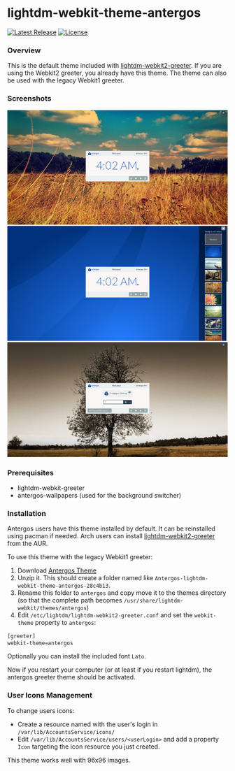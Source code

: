 # lightdm-webkit-theme-antergos
[![Latest Release](https://img.shields.io/github/release/Antergos/lightdm-webkit2-greeter.svg)](https://github.com/Antergos/lightdm-webkit-theme-antergos/releases/tag/2.3.0) [![License](https://img.shields.io/badge/license-GPLv3-blue.svg)](https://github.com/Antergos/lightdm-webkit2-greeter/blob/master/LICENSE)


### Overview

This is the default theme included with [lightdm-webkit2-greeter](http://github.com/Antergos/lightdm-webkit2-greeter). If you are using the Webkit2 greeter, you already have this theme. The theme can also be used with the legacy Webkit1 greeter.

### Screenshots
<img src="img/screenshot1.jpg" alt="screenshot1" />
<img src="img/screenshot2.jpg" alt="screenshot2" />
<img src="img/screenshot3.jpg" alt="screenshot3" />

### Prerequisites
* lightdm-webkit-greeter
* antergos-wallpapers (used for the background switcher)

### Installation
Antergos users have this theme installed by default. It can be reinstalled using pacman if needed. Arch users can install [lightdm-webkit2-greeter](https://aur.archlinux.org/packages/lightdm-webkit2-greeter/) from the AUR.

To use this theme with the legacy Webkit1 greeter:

1. Download [Antergos Theme](https://github.com/Antergos/lightdm-webkit-theme-antergos/zipball/master)
2. Unzip it. This should create a folder named like `Antergos-lightdm-webkit-theme-antergos-28c4b13`.
3. Rename this folder to `antergos` and copy move it to the themes directory (so that the complete path becomes `/usr/share/lightdm-webkit/themes/antergos`)
4. Edit  `/etc/lightdm/lightdm-webkit2-greeter.conf` and set the `webkit-theme` property to `antergos`:

```
[greeter]
webkit-theme=antergos

```

Optionally you can install the included font `Lato`.

Now if you restart your computer (or at least if you restart lightdm), the antergos greeter theme should be activated. 


### User Icons Management

To change users icons:

* Create a resource named with the user's login in `/var/lib/AccountsService/icons/`
* Edit `/var/lib/AccountsService/users/<userLogin>` and add a property `Icon` targeting the icon resource you just created.

This theme works well with 96x96 images.

